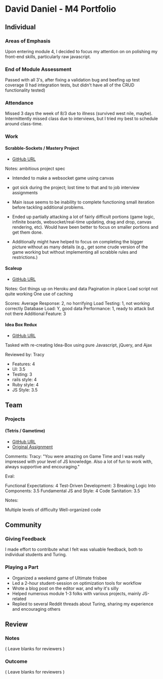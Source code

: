# David Daniel - M4 Portfolio

## Individual

### Areas of Emphasis

Upon entering module 4, I decided to focus my attention on on polishing my front-end skills, particularly raw javascript. 

### End of Module Assessment

Passed with all 3's, after fixing a validation bug and beefing up test coverage (I had integration tests, but didn't have all of the CRUD functionality tested)

### Attendance

Missed 3 days the week of 8/3 due to illness (survived west nile, maybe). Intermittently missed class due to interviews, but I tried my best to schedule around class-time.

### Work
  

#### Scrabble-Sockets / Mastery Project


* [GitHub URL](https://github.com/haveanicedavid/socket-scrabble)

Notes: ambitious project spec
* Intended to make a websocket game using canvas
* got sick during the project; lost time to that and to job interview assignments
* Main issue seems to be inability to complete functioning small iteration before tackling additional problems.

* Ended up partially attacking a lot of fairly difficult portions (game logic, infinite boards, websocket/real-time updating, drag and drop, canvas rendering, etc). Would have been better to focus on smaller portions and get them done.

* Additionally might have helped to focus on completing the bigger picture without as many details (e.g., get some crude version of the game working but without implementing all scrabble rules and restrictions.)

#### Scaleup

* [GitHub URL](https://github.com/haveanicedavid/scaleup)

Notes: 
Got things up on Heroku and data
Pagination in place
Load script not quite working
One use of caching

Scores: 
Average Response: 2, no horrifying
Load Testing: 1, not working correctly
Database Load: Y, good data
Performance: 1, ready to attack but not there
Additional Feature: 3


#### Idea Box Redux 


* [GitHub URL](https://github.com/haveanicedavid/revenge_of_idea_box)

Tasked with re-creating Idea-Box using pure Javascript, jQuery, and Ajax

Reviewed by: Tracy
- Features: 4
- UI: 3.5
- Testing: 3
- rails style: 4
- Ruby style: 4
- JS Style: 3.5

## Team

### Projects

#### (Tetris / Gametime)

* [GitHub URL](https://github.com/haveanicedavid/tetris)
* [Original Assignment](https://github.com/turingschool/lesson_plans/blob/master/ruby_04-apis_and_scalability/gametime_project.markdown)

Comments: 
Tracy: "You were amazing on Game Time and I was really impressed with your level of JS knowledge.  Also a lot of fun to work with, always supportive and encouraging."

Eval: 

Functional Expectations: 4
Test-Driven Development: 3
Breaking Logic Into Components: 3.5
Fundamental JS and Style: 4
Code Sanitation: 3.5

Notes:

Multiple levels of difficulty
Well-organized code


## Community

### Giving Feedback

I made effort to contribute what I felt was valuable feedback, both to individual students and Turing.

### Playing a Part

* Organized a weekend game of Ultimate frisbee
* Led a 2-hour student-session on optimization tools for workflow
* Wrote a blog post on the editor war, and why it's silly
* Helped numerous module 1-3 folks with various projects, mainly JS-related
* Replied to several Reddit threads about Turing, sharing my experience and encouraging others

## Review

### Notes

( Leave blanks for reviewers )

### Outcome

( Leave blanks for reviewers )